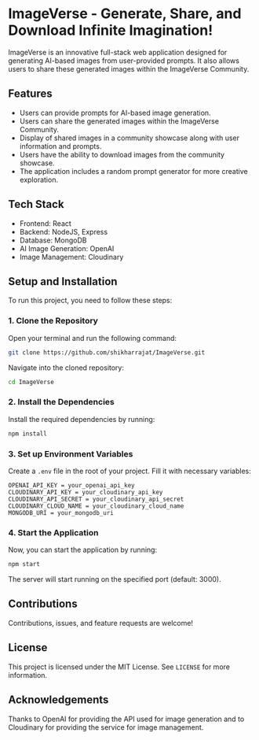 # ImageVerse - Generate, Share, and Download Infinite Imagination!

ImageVerse is an innovative full-stack web application designed for generating AI-based images from user-provided prompts. It also allows users to share these generated images within the ImageVerse Community.

## Features
- Users can provide prompts for AI-based image generation.
- Users can share the generated images within the ImageVerse Community.
- Display of shared images in a community showcase along with user information and prompts.
- Users have the ability to download images from the community showcase.
- The application includes a random prompt generator for more creative exploration.

## Tech Stack
- Frontend: React
- Backend: NodeJS, Express
- Database: MongoDB
- AI Image Generation: OpenAI
- Image Management: Cloudinary

## Setup and Installation

To run this project, you need to follow these steps:

### 1. Clone the Repository
Open your terminal and run the following command:

```bash
git clone https://github.com/shikharrajat/ImageVerse.git
```
Navigate into the cloned repository:

```bash
cd ImageVerse
```

### 2. Install the Dependencies
Install the required dependencies by running:

```bash
npm install
```
### 3. Set up Environment Variables
Create a `.env` file in the root of your project. Fill it with necessary variables:

```
OPENAI_API_KEY = your_openai_api_key
CLOUDINARY_API_KEY = your_cloudinary_api_key
CLOUDINARY_API_SECRET = your_cloudinary_api_secret
CLOUDINARY_CLOUD_NAME = your_cloudinary_cloud_name
MONGODB_URI = your_mongodb_uri
```

### 4. Start the Application
Now, you can start the application by running:

```bash
npm start
```

The server will start running on the specified port (default: 3000).

## Contributions
Contributions, issues, and feature requests are welcome!

## License
This project is licensed under the MIT License. See `LICENSE` for more information.

## Acknowledgements
Thanks to OpenAI for providing the API used for image generation and to Cloudinary for providing the service for image management.
